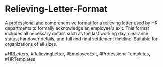 # Relieving-Letter-Format

 A professional and comprehensive format for a relieving letter used by HR departments to formally acknowledge an employee's exit. This format includes all necessary details such as the last working day, clearance status, handover details, and full and final settlement timeline. Suitable for organizations of all sizes.

#HRLetters, #RelievingLetter, #EmployeeExit, #ProfessionalTemplates, #HRTemplates
